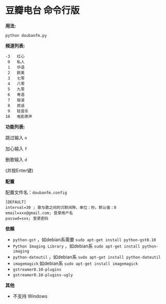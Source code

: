 豆瓣电台 命令行版
=================

**用法:**

`python doubanfm.py`

**频道列表:**

```
-3   红心
 0   私人
 1   华语
 2   欧美
 3   七零
 4   八零
 5   九零
 6   粤语
 7   摇滚
 8   民谣
 9   轻音乐
10   电影原声
```

**功能列表:**

跳过输入 `n`

加心输入 `f`

删歌输入 `d`

(并按Enter键)

**配置**

配置文件名：`doubanfm.config`

```
[DEFAULT]
interval=30 ; 歌与歌之间的沉默间隙，单位：秒。默认值：0
email=xxx@gmail.com; 登录用户名
passwd=xxx; 登录密码
```

**依賴**

- `python-gst` ，如debian系需要 `sudo apt-get install python-gst0.10`
- `Python Imaging Library` ，如debian系 `sudo apt-get install python-imaging`
- `python-dateutil` ，如debian系 `sudo apt-get install python-dateutil`
- `imagemagick` 如debian系 `sudo apt-get install imagemagick`
- `gstreamer0.10-plugins`
- `gstreamer0.10-plugins-ugly`

**其他**

- 不支持 Windows 

